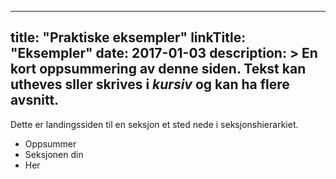 
<!--
 Licensed to the Apache Software Foundation (ASF) under one
 or more contributor license agreements.  See the NOTICE file
 distributed with this work for additional information
 regarding copyright ownership.  The ASF licenses this file
 to you under the Apache License, Version 2.0 (the
 "License"); you may not use this file except in compliance
 with the License.  You may obtain a copy of the License at

   http://www.apache.org/licenses/LICENSE-2.0

 Unless required by applicable law or agreed to in writing,
 software distributed under the License is distributed on an
 "AS IS" BASIS, WITHOUT WARRANTIES OR CONDITIONS OF ANY
 KIND, either express or implied.  See the License for the
 specific language governing permissions and limitations
 under the License.
 -->

---
title: "Praktiske eksempler"
linkTitle: "Eksempler"
date: 2017-01-03
description: >
  En kort oppsummering av denne siden. Tekst kan **utheves** sller skrives i _kursiv_ og kan ha flere avsnitt.
---

Dette er landingssiden til en seksjon et sted nede i seksjonshierarkiet.

* Oppsummer
* Seksjonen din
* Her
